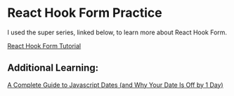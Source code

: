 # React Hook Form Practice

I used the super series, linked below, to learn more about React Hook Form.

[React Hook Form Tutorial](https://www.youtube.com/playlist?list=PLC3y8-rFHvwjmgBr1327BA5bVXoQH-w5s)

## Additional Learning:
[A Complete Guide to Javascript Dates (and Why Your Date Is Off by 1 Day)](https://dev.to/zachgoll/a-complete-guide-to-javascript-dates-and-why-your-date-is-off-by-1-day-fi1)